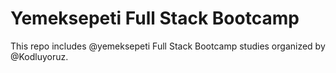 # Yemeksepeti Full Stack Bootcamp
This repo includes @yemeksepeti Full Stack Bootcamp studies organized by @Kodluyoruz.
